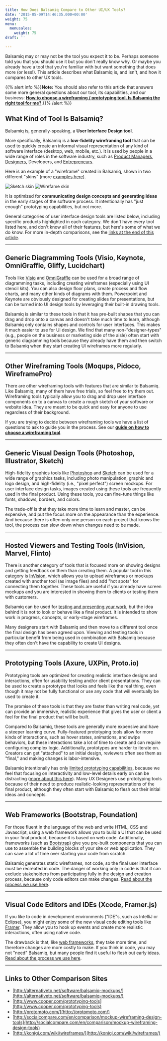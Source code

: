 ```yaml
---
title: How Does Balsamiq Compare to Other UI/UX Tools?
date: '2015-05-09T14:46:35.000+00:00'
weight: 75
menu:
  menusales:
    weight: 75
draft: ''

---
```


Balsamiq may or may not be the tool you expect it to be. Perhaps someone told you that you should use it but you don't really know why. Or maybe you already have a tool that you're familiar with but want something that does more (or less!). This article describes what Balsamiq is, and isn't, and how it compares to other UX tools.

{{% alert info %}}**Note:** You should also refer to this article that answers some more general questions about our tool, its capabilities, and our business: **[How to choose a wireframing / prototyping tool. Is Balsamiq the right tool for me?](/sales/howtochoose/)**.{{% /alert %}}

## What Kind of Tool Is Balsamiq?

Balsamiq is, generally-speaking, a **User Interface Design tool**.

More specifically, Balsamiq is a **low-fidelity wireframing tool** that can be used to quickly create an informal visual representation of any kind of software interface (desktop, web, mobile, etc.). It is used by people in a wide range of roles in the software industry, such as [Product Managers](https://balsamiq.com/for/product-managers/), [Designers](https://balsamiq.com/for/designers/), Developers, and [Entrepreneurs](https://balsamiq.com/for/entrepreneurs/).

Here is an example of a "wireframe" created in Balsamiq, shown in two different "skins" (more [examples here](https://balsamiq.com/products/#examples)).

![Sketch skin](https://media.balsamiq.com/img/examples/wiki-sketch.png)
![Wirefame skin](https://media.balsamiq.com/img/examples/wiki-wireframe.png)

It is optimized for **communicating design concepts and generating ideas** in the early stages of the software process. It intentionally has "just enough" prototyping capabilities, but not more.

General categories of user interface design tools are listed below, including specific products highlighted in each category. We don't have every tool listed here, and don't know all of their features, but here's some of what we do know. For more in-depth comparisons, see the [links at the end of this article](#links).

* * *

## Generic Diagramming Tools (Visio, Keynote, OmniGraffle, Gliffy, Lucidchart)

Tools like [Visio](https://products.office.com/en-us/Visio/flowchart-software) and [OmniGraffle](https://www.omnigroup.com/omnigraffle) can be used for a broad range of diagramming tasks, including creating wireframes (especially using UI stencil kits). You can also design floor plans, create process and flow charts, and many other kinds of diagrams with them. Powerpoint and Keynote are obviously designed for creating slides for presentations, but can be turned into UI design tools by leveraging their built-in drawing tools.

Balsamiq is similar to these tools in that it has pre-built shapes that you can drag and drop onto a canvas and doesn't take much time to learn, although Balsamiq only contains shapes and controls for user interfaces. This makes it much easier to use for UI design. We find that many non-"designer-types" (e.g., people on the business or marketing side of the aisle) often start with generic diagramming tools because they already have them and then switch to Balsamiq when they start creating UI wireframes more regularly.

* * *

## Other Wireframing Tools (Moqups, Pidoco, WireframePro)

There are other wireframing tools with features that are similar to Balsamiq. Like Balsamiq, many of them have free trials, so feel free to try them out. Wireframing tools typically allow you to drag and drop user interface components on to a canvas to create a rough sketch of your software or website idea. They are meant to be quick and easy for anyone to use regardless of their background.

If you are trying to decide between wireframing tools we have a list of questions to ask to guide you in the process. See our [**guide on how to choose a wireframing tool**](/sales/howtochoose/).

* * *

## Generic Visual Design Tools (Photoshop, Illustrator, Sketch)

High-fidelity graphics tools like [Photoshop](http://www.adobe.com/products/photoshop.html) and [Sketch](http://bohemiancoding.com/sketch/) can be used for a wide range of graphics tasks, including photo manipulation, graphic and logo design, and high-fidelity (i.e., "pixel perfect") screen mockups. For user interface design tasks, images created using these tools are frequently used in the final product. Using these tools, you can fine-tune things like fonts, shadows, borders, and colors.

The trade-off is that they take more time to learn and master, can be expensive, and put the focus more on the appearance than the experience. And because there is often only one person on each project that knows the tool, the process can slow down when changes need to be made.

* * *

## Hosted Viewers and Testing Tools (InVision, Marvel, Flinto)

There is another category of tools that is focused more on showing designs and getting feedback on them than creating them. A popular tool in this category is [InVision](http://www.invisionapp.com/), which allows you to upload wireframes or mockups created with another tool (as image files) and add "hot spots" for connecting them together. These tools are useful if you already have screen mockups and you are interested in showing them to clients or testing them with customers.

Balsamiq can be used for [testing and presenting your work](https://docs.balsamiq.com/desktop/fullscreen/), but the idea behind it is not to look or behave like a final product. It is intended to show work in progress, concepts, or early-stage wireframes.

Many designers start with Balsamiq and then move to a different tool once the final design has been agreed upon. Viewing and testing tools in particular benefit from being used in combination with Balsamiq because they often don't have the capability to create UI designs.

* * *

## Prototyping Tools (Axure, UXPin, Proto.io)

Prototyping tools are optimized for creating realistic interface designs and interactions, often for usability testing and/or client presentations. They can be used to create a prototype that looks and feels like the real thing, even though it may not be fully functional or use any code that will eventually be used to create it.

The promise of these tools is that they are faster than writing real code, yet can provide an immersive, realistic experience that gives the user or client a feel for the final product that will be built.

Compared to Balsamiq, these tools are generally more expensive and have a steeper learning curve. Fully-featured prototyping tools allow for more kinds of interactions, such as hover states, animations, and swipe behaviors, but these interactions take a lot of time to create and can require configuring complex logic. Additionally, prototypes are harder to iterate on. Creators can get "attached" to an initial design, reviewers often see them as "final," and making changes is labor-intensive.

Balsamiq intentionally has only [limited prototyping capabilities](https://docs.balsamiq.com/desktop/linking/), because we feel that focusing on interactivity and low-level details early on can be distracting ([more about this here](https://blog.balsamiq.com/why-we-arent-doing-interaction/)). Many UX Designers use prototyping tools because of their need to produce realistic-looking representations of the final product, although they often start with Balsamiq to flesh out their initial ideas and concepts.

* * *

## Web Frameworks (Bootstrap, Foundation)

For those fluent in the language of the web and write HTML, CSS and Javascript, using a web framework allows you to build a UI that can be used in your final product, because it is based on web code. Additionally, frameworks (such as [Bootstrap](http://getbootstrap.com/)) give you pre-built components that you can use to assemble the building blocks of your site or web application. They can save a lot of time over starting your code from scratch.

Balsamiq generates static wireframes, not code, so the final user interface must be recreated in code. The danger of working only in code is that it can exclude stakeholders from participating fully in the design and creation process, because only code editors can make changes. [Read about the process we use here](https://balsamiq.com/products/#noproto).

* * *

## Visual Code Editors and IDEs (Xcode, Framer.js)

If you like to code in development environments ("IDE"s, such as IntelliJ or Eclipse), you might enjoy some of the new visual code editing tools like [Framer](http://framerjs.com/). They allow you to hook up events and create more realistic interactions, often using native code.

The drawback is that, like [web frameworks](#webframeworks), they take more time, and therefore changes are more costly to make. If you think in code, you may not "need" Balsamiq, but many people find it useful to flesh out early ideas. [Read about the process we use here](https://balsamiq.com/products/#noproto).

* * *

## Links to Other Comparison Sites

*   [http://alternativeto.net/software/balsamiq-mockups/](http://alternativeto.net/software/balsamiq-mockups/)
*   [http://www.cooper.com/prototyping-tools](http://www.cooper.com/prototyping-tools)
*   [http://protomoto.com/](http://protomoto.com/)
*   [http://socialcompare.com/en/comparison/mockup-wireframing-design-tools](http://socialcompare.com/en/comparison/mockup-wireframing-design-tools)
*   [http://konigi.com/wiki/wireframes/](http://konigi.com/wiki/wireframes/)
